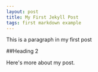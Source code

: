 ```yaml
---
layout: post
title: My First Jekyll Post
tags: first markdown example
---
```


This is a paragraph in my first post

##Heading 2

Here's more about my post.
